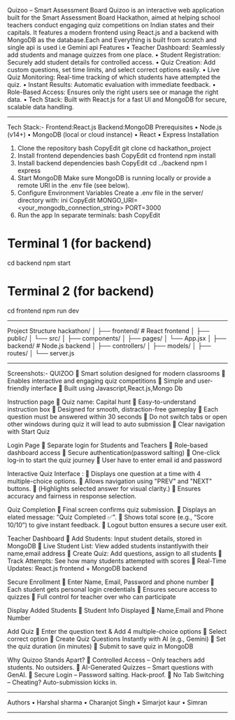 
Quizoo – Smart Assessment Board 
Quizoo is an interactive web application built for the Smart Assessment Board Hackathon, aimed at helping school teachers conduct engaging quiz competitions on Indian states and their capitals. It features a modern frontend using React.js and a backend with MongoDB as the database.Each and Everything  is built from scratch and single api is used i.e Gemini api
Features
•	Teacher Dashboard: Seamlessly add students and manage quizzes from one place.
•	Student Registration: Securely add student details for controlled access.
•	Quiz Creation: Add custom questions, set time limits, and select correct options easily.
•	Live Quiz Monitoring: Real-time tracking of which students have attempted the quiz.
•	Instant Results: Automatic evaluation with immediate feedback.
•	Role-Based Access: Ensures only the right users see or manage the right data.
•	Tech Stack: Built with React.js for a fast UI and MongoDB for secure, scalable data handling.
________________________________________
Tech Stack:-
Frontend:React.js
Backend:MongoDB
Prerequisites
•	Node.js (v14+)
•	MongoDB (local or cloud instance)
•	React
•	Express
Installation
1.	Clone the repository
 bash
 CopyEdit
 git clone <repo-url>
cd hackathon_project
2.	Install frontend dependencies
bash
CopyEdit
cd frontend
npm install
3.	Install backend dependencies
bash
CopyEdit
cd ../backend
npm I express
4.	Start MongoDB
Make sure MongoDB is running locally or provide a remote URI in the .env file (see below).
5.	Configure Environment Variables
Create a .env file in the server/ directory with:
ini
CopyEdit
MONGO_URI=<your_mongodb_connection_string>
PORT=3000
6.	Run the app
In separate terminals:
bash
CopyEdit
# Terminal 1 (for backend)
cd backend
npm start

# Terminal 2 (for backend)
cd frontend
npm run dev
________________________________________
Project Structure
hackathon/
│
├── frontend/              # React frontend
│   ├── public/
│   └── src/
│       ├── components/
│       ├── pages/
│       └── App.jsx
│
├── backend/              # Node.js backend
│   ├── controllers/
│   ├── models/
│   ├── routes/
│   └── server.js
________________________________________
 Screenshots:-
 QUIZOO
	Smart solution designed for modern classrooms
	Enables interactive and engaging quiz competitions
	Simple and user-friendly interface 
	Built using Javascript,React.js,Mongo Db
 
Instruction page
	Quiz name: Capital hunt
	Easy-to-understand instruction box
	Designed for smooth, distraction-free gameplay
	Each question must be answered within 30 seconds
	Do not switch tabs or open other windows during quiz it will lead to auto submission
	Clear navigation with Start Quiz 
 
Login Page
	Separate login for Students and Teachers
	Role-based dashboard access
	Secure authentication(password salting)
	One-click log-in to start the quiz journey
	User have to enter email id and password
 
Interactive Quiz Interface : 
	Displays one question at a time with 4 multiple-choice options.
	Allows navigation using "PREV" and "NEXT" buttons.
	(Highlights selected answer for visual clarity.)
	Ensures accuracy and fairness in response selection.
 
Quiz Completion
	Final screen confirms quiz submission.
	Displays an elated message: "Quiz Completed ✅".
	Shows total score (e.g., “Score 10/10”) to give instant feedback.
	Logout button ensures a secure user exit.
 
Teacher Dashboard
	Add Students: Input student details, stored in MongoDB
	Live Student List: View added students instantlywith their name,email address
	Create Quiz: Add questions, assign to all students
	Track Attempts: See how many students attempted with scores
	Real-Time Updates: React.js frontend + MongoDB backend
 
Secure Enrollment
	Enter Name, Email, Password and phone number
	Each student gets personal login credentials
	Ensures  secure access to quizzes
	Full control for teacher over who can participate
 
Display Added Students
	Student Info Displayed
	Name,Email and Phone Number
 
Add Quiz
	Enter the question text & Add 4 multiple-choice options
	Select correct option
	Create Quiz Questions Instantly with AI (e.g., Gemini)
	Set the quiz duration (in minutes)
	Submit to save quiz in MongoDB
 
Why Quizoo Stands Apart?
	Controlled Access – Only teachers add students. No outsiders.
	AI-Generated Quizzes – Smart questions with GenAI.
	Secure Login – Password salting. Hack-proof.
	No Tab Switching – Cheating? Auto-submission kicks in.
________________________________________
  Authors
•	Harshal sharma
•	Charanjot Singh
•	Simarjot kaur
•	Simran
________________________________________

